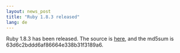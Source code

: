 ```yaml
---
layout: news_post
title: "Ruby 1.8.3 released"
lang: de
---
```


Ruby 1.8.3 has been released. The source is [here][1], and the md5sum is
63d6c2bddd6af86664e338b31f3189a6.



[1]: ftp://ftp.ruby-lang.org/pub/ruby/ruby-1.8.3.tar.gz 
